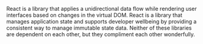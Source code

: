React is a library that applies a unidirectional data flow while rendering user interfaces based on changes in the virtual DOM. React is a library that manages application state and supports developer wellbeing by providing a consistent way to manage immutable state data. Neither of these libraries are dependent on each other, but they compliment each other wonderfully.
